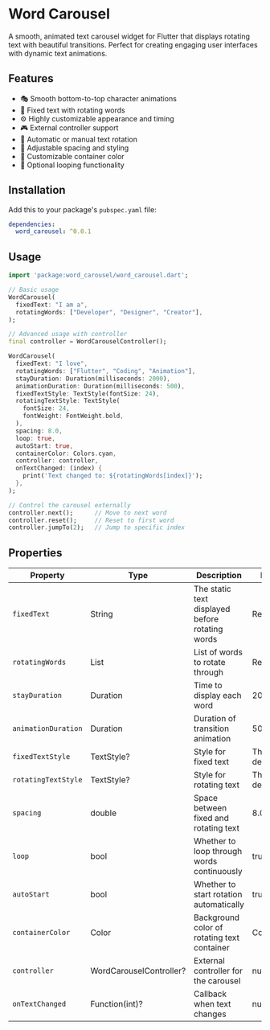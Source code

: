 # Word Carousel

A smooth, animated text carousel widget for Flutter that displays rotating text with beautiful transitions. Perfect for creating engaging user interfaces with dynamic text animations.

## Features

- 🎭 Smooth bottom-to-top character animations
- 🎯 Fixed text with rotating words
- ⚙️ Highly customizable appearance and timing
- 🎮 External controller support
- 🔄 Automatic or manual text rotation
- 📏 Adjustable spacing and styling
- 🎨 Customizable container color
- 🔁 Optional looping functionality

## Installation

Add this to your package's `pubspec.yaml` file:

```yaml
dependencies:
  word_carousel: ^0.0.1
```

## Usage

```dart
import 'package:word_carousel/word_carousel.dart';

// Basic usage
WordCarousel(
  fixedText: "I am a",
  rotatingWords: ["Developer", "Designer", "Creator"],
);

// Advanced usage with controller
final controller = WordCarouselController();

WordCarousel(
  fixedText: "I love",
  rotatingWords: ["Flutter", "Coding", "Animation"],
  stayDuration: Duration(milliseconds: 2000),
  animationDuration: Duration(milliseconds: 500),
  fixedTextStyle: TextStyle(fontSize: 24),
  rotatingTextStyle: TextStyle(
    fontSize: 24,
    fontWeight: FontWeight.bold,
  ),
  spacing: 8.0,
  loop: true,
  autoStart: true,
  containerColor: Colors.cyan,
  controller: controller,
  onTextChanged: (index) {
    print('Text changed to: ${rotatingWords[index]}');
  },
);

// Control the carousel externally
controller.next();      // Move to next word
controller.reset();     // Reset to first word
controller.jumpTo(2);   // Jump to specific index
```

## Properties

| Property            | Type                    | Description                                     | Default       |
|---------------------|-------------------------|-------------------------------------------------|---------------|
| `fixedText`         | String                  | The static text displayed before rotating words | Required      |
| `rotatingWords`     | List<String>            | List of words to rotate through                 | Required      |
| `stayDuration`      | Duration                | Time to display each word                       | 2000ms        |
| `animationDuration` | Duration                | Duration of transition animation                | 500ms         |
| `fixedTextStyle`    | TextStyle?              | Style for fixed text                            | Theme default |
| `rotatingTextStyle` | TextStyle?              | Style for rotating text                         | Theme default |
| `spacing`           | double                  | Space between fixed and rotating text           | 8.0           |
| `loop`              | bool                    | Whether to loop through words continuously      | true          |
| `autoStart`         | bool                    | Whether to start rotation automatically         | true          |
| `containerColor`    | Color                   | Background color of rotating text container     | Colors.cyan   |
| `controller`        | WordCarouselController? | External controller for the carousel            | null          |
| `onTextChanged`     | Function(int)?          | Callback when text changes                      | null          |
